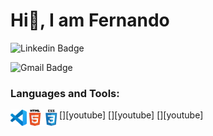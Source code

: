 # Hi👋, I am Fernando

![Linkedin Badge](https://img.shields.io/badge/-LinkedIn-blue?style=flat&logo=Linkedin&logoColor=white&link=https://www.linkedin.com/in/fernando-castro-541414154/)

![Gmail Badge](https://img.shields.io/badge/-Gmail-c14438?style=flat&logo=Gmail&logoColor=white&link=mailto:fernando.castro10.master@gmail.com)

### Languages and Tools:

[<img align="left" alt="Visual Studio Code" width="26px" src="https://raw.githubusercontent.com/github/explore/80688e429a7d4ef2fca1e82350fe8e3517d3494d/topics/visual-studio-code/visual-studio-code.png" />][youtube]
[<img align="left" alt="HTML5" width="26px" src="https://raw.githubusercontent.com/github/explore/80688e429a7d4ef2fca1e82350fe8e3517d3494d/topics/html/html.png" />][youtube]
[<img align="left" alt="CSS3" width="26px" src="https://raw.githubusercontent.com/github/explore/80688e429a7d4ef2fca1e82350fe8e3517d3494d/topics/css/css.png" />][youtube]
